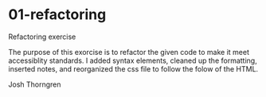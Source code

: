 # 01-refactoring
Refactoring exercise

The purpose of this exorcise is to refactor the given code to make it meet accessiblity standards. I added syntax elements, cleaned up the formatting, inserted notes, and reorganized the css file to follow the folow of the HTML.

Josh Thorngren